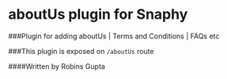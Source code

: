 # aboutUs plugin for Snaphy


###Plugin for adding aboutUs | Terms and Conditions | FAQs etc

###This plugin is exposed on  `/aboutUs` route




####Written by Robins Gupta

